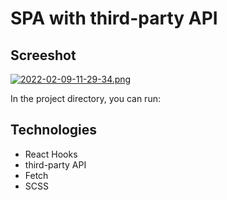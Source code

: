 # SPA with third-party API

## Screeshot

[![2022-02-09-11-29-34.png](https://i.postimg.cc/52QVHnTC/2022-02-09-11-29-34.png)](https://postimg.cc/754cdMxH)

In the project directory, you can run:

## Technologies

- React Hooks
- third-party API
- Fetch
- SCSS